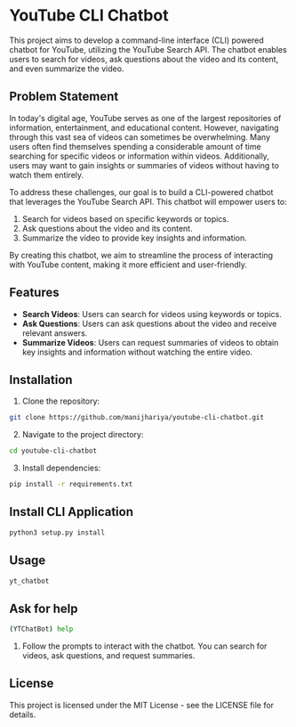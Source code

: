 # YouTube CLI Chatbot

This project aims to develop a command-line interface (CLI) powered chatbot for YouTube, utilizing the YouTube Search API. The chatbot enables users to search for videos, ask questions about the video and its content, and even summarize the video.

## Problem Statement

In today's digital age, YouTube serves as one of the largest repositories of information, entertainment, and educational content. However, navigating through this vast sea of videos can sometimes be overwhelming. Many users often find themselves spending a considerable amount of time searching for specific videos or information within videos. Additionally, users may want to gain insights or summaries of videos without having to watch them entirely.

To address these challenges, our goal is to build a CLI-powered chatbot that leverages the YouTube Search API. This chatbot will empower users to:

1. Search for videos based on specific keywords or topics.
2. Ask questions about the video and its content.
3. Summarize the video to provide key insights and information.

By creating this chatbot, we aim to streamline the process of interacting with YouTube content, making it more efficient and user-friendly.

## Features

- **Search Videos**: Users can search for videos using keywords or topics.
- **Ask Questions**: Users can ask questions about the video and receive relevant answers.
- **Summarize Videos**: Users can request summaries of videos to obtain key insights and information without watching the entire video.

## Installation

1. Clone the repository:

```bash
git clone https://github.com/manijhariya/youtube-cli-chatbot.git
```

2. Navigate to the project directory:
```bash
cd youtube-cli-chatbot
```

3. Install dependencies:
```bash
pip install -r requirements.txt
```

## Install CLI Application
```bash
python3 setup.py install
```

## Usage
```bash
yt_chatbot
```

## Ask for help
```bash
(YTChatBot) help
```

1. Follow the prompts to interact with the chatbot. You can search for videos, ask questions, and request summaries.

## License
This project is licensed under the MIT License - see the LICENSE file for details.